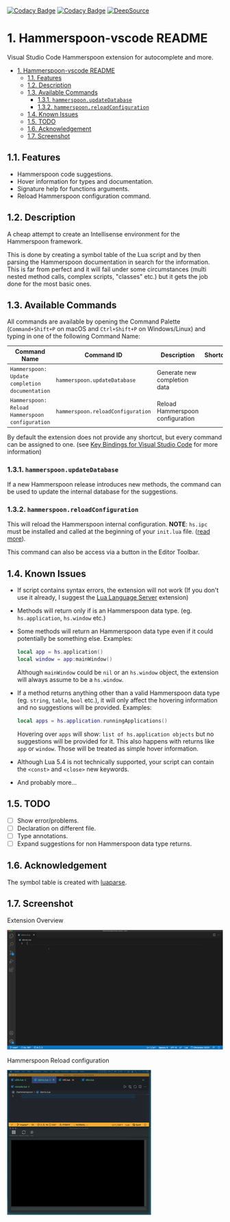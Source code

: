 [![Codacy Badge](https://app.codacy.com/project/badge/Grade/6897046c215944daa78d15189ecaaa82)](https://www.codacy.com/gh/sisoe24/hammerspoon-vscode/dashboard?utm_source=github.com&amp;utm_medium=referral&amp;utm_content=sisoe24/hammerspoon-vscode&amp;utm_campaign=Badge_Grade)
[![Codacy Badge](https://app.codacy.com/project/badge/Coverage/6897046c215944daa78d15189ecaaa82)](https://www.codacy.com/gh/sisoe24/hammerspoon-vscode/dashboard?utm_source=github.com&utm_medium=referral&utm_content=sisoe24/hammerspoon-vscode&utm_campaign=Badge_Coverage)
[![DeepSource](https://deepsource.io/gh/sisoe24/hammerspoon-vscode.svg/?label=active+issues&show_trend=true&token=l76-w7k_5dsHJqrTU2kueH4F)](https://deepsource.io/gh/sisoe24/hammerspoon-vscode/?ref=repository-badge)

# 1. Hammerspoon-vscode README

Visual Studio Code Hammerspoon extension for autocomplete and more.

- [1. Hammerspoon-vscode README](#1-hammerspoon-vscode-readme)
  - [1.1. Features](#11-features)
  - [1.2. Description](#12-description)
  - [1.3. Available Commands](#13-available-commands)
    - [1.3.1. `hammerspoon.updateDatabase`](#131-hammerspoonupdatedatabase)
    - [1.3.2. `hammerspoon.reloadConfiguration`](#132-hammerspoonreloadconfiguration)
  - [1.4. Known Issues](#14-known-issues)
  - [1.5. TODO](#15-todo)
  - [1.6. Acknowledgement](#16-acknowledgement)
  - [1.7. Screenshot](#17-screenshot)

## 1.1. Features

- Hammerspoon code suggestions.
- Hover information for types and documentation.
- Signature help for functions arguments.
- Reload Hammerspoon configuration command.

## 1.2. Description

A cheap attempt to create an Intellisense environment for the Hammerspoon framework.

This is done by creating a symbol table of the Lua script and by then parsing the Hammerspoon documentation in search for the information. This is far from perfect and it will fail under some circumstances (multi nested method calls, complex scripts, "classes" etc.) but it gets the job done for the most basic ones.

## 1.3. Available Commands

All commands are available by opening the Command Palette (`Command+Shift+P` on macOS and `Ctrl+Shift+P` on Windows/Linux) and typing in one of the following Command Name:

| Command Name                                    | Command ID                        | Description                      | Shortcut |
| ----------------------------------------------- | --------------------------------- | -------------------------------- | -------- |
| `Hammerspoon: Update completion documentation`  | `hammerspoon.updateDatabase`      | Generate new completion data     |          |
| `Hammerspoon: Reload Hammerspoon configuration` | `hammerspoon.reloadConfiguration` | Reload Hammerspoon configuration |          |

By default the extension does not provide any shortcut, but every command can be assigned to one. (see [Key Bindings for Visual Studio Code](https://code.visualstudio.com/docs/getstarted/keybindings) for more information)

### 1.3.1. `hammerspoon.updateDatabase`

If a new Hammerspoon release introduces new methods, the command can be used to update the internal database for the suggestions.

### 1.3.2. `hammerspoon.reloadConfiguration`

This will reload the Hammerspoon internal configuration. **NOTE**: `hs.ipc` must be installed and called at the beginning of your `init.lua` file. ([read more](http://www.hammerspoon.org/docs/hs.ipc.html)).

This command can also be access via a button in the Editor Toolbar.

## 1.4. Known Issues

- If script contains syntax errors, the extension will not work (If you don't use it already, I suggest the [Lua Language Server](https://marketplace.visualstudio.com/items?itemName=sumneko.lua) extension)
- Methods will return only if is an Hammerspoon data type. (eg. `hs.application`, `hs.window` etc.)
- Some methods will return an Hammerspoon data type even if it could potentially be something else.
  Examples:

  ```lua
  local app = hs.application()
  local window = app:mainWindow()
  ```

  Although `mainWindow` could be `nil` or an `hs.window` object, the extension will always assume to be a `hs.window`.

- If a method returns anything other than a valid Hammerspoon data type (eg. `string`, `table`, `bool` etc.), it will only affect the hovering information and no suggestions will be provided.
  Examples:

  ```lua
  local apps = hs.application.runningApplications()
  ```

  Hovering over `apps` will show: `list of hs.application objects` but no suggestions will be provided
  for it. This also happens with returns like `app` or `window`. Those will be treated as simple hover information.

- Although Lua 5.4 is not technically supported, your script can contain the `<const>` and `<close>` new keywords.
- And probably more...

## 1.5. TODO

- [ ] Show error/problems.
- [ ] Declaration on different file.
- [ ] Type annotations.
- [ ] Expand suggestions for non Hammerspoon data type returns.

## 1.6. Acknowledgement

The symbol table is created with [luaparse](https://github.com/fstirlitz/luaparse).

## 1.7. Screenshot

Extension Overview

<img title="ExtensionSample" src="https://raw.githubusercontent.com/sisoe24/hammerspoon-vscode/main/images/sample.gif"/>

Hammerspoon Reload configuration

<img title="HsReload" src="https://raw.githubusercontent.com/sisoe24/hammerspoon-vscode/main/images/hs_reload.gif"/>
